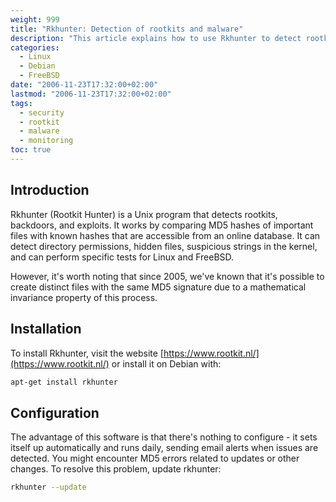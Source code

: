 ```yaml
---
weight: 999
title: "Rkhunter: Detection of rootkits and malware"
description: "This article explains how to use Rkhunter to detect rootkits, backdoors and malware on Unix systems by comparing MD5 hashes of important files against a database of known values."
categories: 
  - Linux
  - Debian
  - FreeBSD
date: "2006-11-23T17:32:00+02:00"
lastmod: "2006-11-23T17:32:00+02:00"
tags:
  - security
  - rootkit
  - malware
  - monitoring
toc: true
---
```


## Introduction

Rkhunter (Rootkit Hunter) is a Unix program that detects rootkits, backdoors, and exploits. It works by comparing MD5 hashes of important files with known hashes that are accessible from an online database. It can detect directory permissions, hidden files, suspicious strings in the kernel, and can perform specific tests for Linux and FreeBSD.

However, it's worth noting that since 2005, we've known that it's possible to create distinct files with the same MD5 signature due to a mathematical invariance property of this process.

## Installation

To install Rkhunter, visit the website [https://www.rootkit.nl/](https://www.rootkit.nl/) or install it on Debian with:

```bash
apt-get install rkhunter
```

## Configuration

The advantage of this software is that there's nothing to configure - it sets itself up automatically and runs daily, sending email alerts when issues are detected. You might encounter MD5 errors related to updates or other changes. To resolve this problem, update rkhunter:

```bash
rkhunter --update
```

